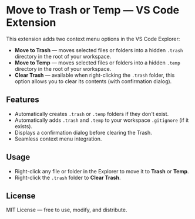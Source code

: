 # Move to Trash or Temp — VS Code Extension

This extension adds two context menu options in the VS Code Explorer:

-   **Move to Trash** — moves selected files or folders into a hidden `.trash` directory in the root of your workspace.
-   **Move to Temp** — moves selected files or folders into a hidden `.temp` directory in the root of your workspace.
-   **Clear Trash** — available when right-clicking the `.trash` folder, this option allows you to clear its contents (with confirmation dialog).

## Features

-   Automatically creates `.trash` or `.temp` folders if they don't exist.
-   Automatically adds `.trash` and `.temp` to your workspace `.gitignore` (if it exists).
-   Displays a confirmation dialog before clearing the Trash.
-   Seamless context menu integration.

## Usage

-   Right-click any file or folder in the Explorer to move it to **Trash** or **Temp**.
-   Right-click the `.trash` folder to **Clear Trash**.

## License

MIT License — free to use, modify, and distribute.
